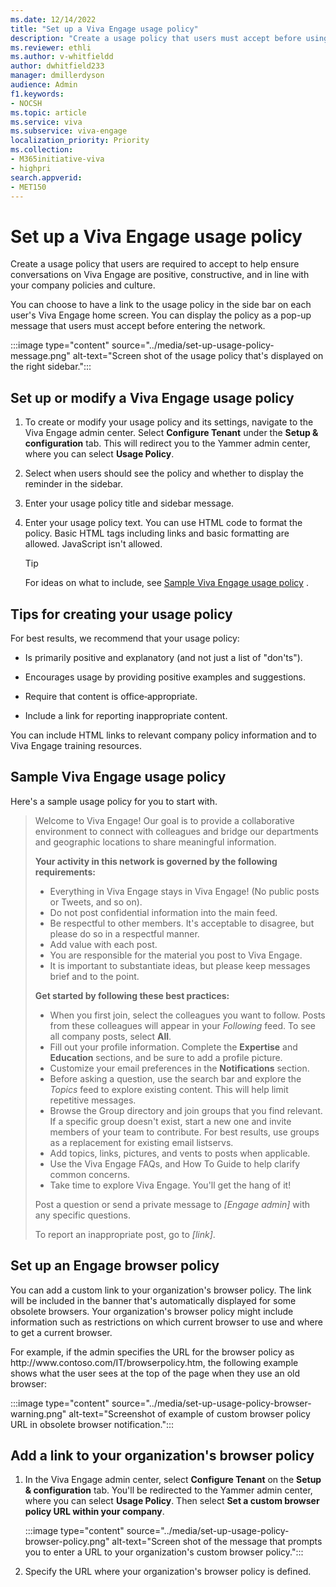 ```yaml
---
ms.date: 12/14/2022
title: "Set up a Viva Engage usage policy"
description: "Create a usage policy that users must accept before using Viva Engage."
ms.reviewer: ethli
ms.author: v-whitfieldd
author: dwhitfield233
manager: dmillerdyson
audience: Admin
f1.keywords:
- NOCSH
ms.topic: article
ms.service: viva
ms.subservice: viva-engage
localization_priority: Priority
ms.collection:  
- M365initiative-viva
- highpri
search.appverid:
- MET150
---
```


# Set up a Viva Engage usage policy

Create a usage policy that users are required to accept to help ensure conversations on Viva Engage are positive, constructive, and in line with your company policies and culture.
  
You can choose to have a link to the usage policy in the side bar on each user's Viva Engage home screen. You can display the policy as a pop-up message that users must accept before entering the network.

:::image type="content" source="../media/set-up-usage-policy-message.png" alt-text="Screen shot of the usage policy that's displayed on the right sidebar.":::
  
## Set up or modify a Viva Engage usage policy

1. To create or modify your usage policy and its settings, navigate to the Viva Engage admin center. Select **Configure Tenant** under the **Setup & configuration** tab. This will redirect you to the Yammer admin center, where you can select **Usage Policy**.

2. Select when users should see the policy and whether to display the reminder in the sidebar.

3. Enter your usage policy title and sidebar message.

4. Enter your usage policy text. You can use HTML code to format the policy. Basic HTML tags including links and basic formatting are allowed. JavaScript isn't allowed.

    > [!TIP]
    > For ideas on what to include, see [Sample Viva Engage usage policy](#sample-viva-engage-usage-policy) .
  
## Tips for creating your usage policy

For best results, we recommend that your usage policy:
  
- Is primarily positive and explanatory (and not just a list of "don'ts").

- Encourages usage by providing positive examples and suggestions.

- Require that content is office‐appropriate.

- Include a link for reporting inappropriate content.

You can include HTML links to relevant company policy information and to Viva Engage training resources.
  
## Sample Viva Engage usage policy

Here's a sample usage policy for you to start with.

> Welcome to Viva Engage! Our goal is to provide a collaborative environment to connect with colleagues and bridge our departments and geographic locations to share meaningful information.  
>
> **Your activity in this network is governed by the following requirements:**
>
> - Everything in Viva Engage stays in Viva Engage! (No public posts or Tweets, and so on).
> - Do not post confidential information into the main feed.
> - Be respectful to other members. It's acceptable to disagree, but please do so in a respectful manner.
> - Add value with each post.
> - You are responsible for the material you post to Viva Engage.
> - It is important to substantiate ideas, but please keep messages brief and to the point.
>
> **Get started by following these best practices:**
>
> - When you first join, select the colleagues you want to follow. Posts from these colleagues will appear in your *Following* feed. To see all company posts, select **All**.
> - Fill out your profile information. Complete the **Expertise** and **Education** sections, and be sure to add a profile picture.
> - Customize your email preferences in the **Notifications** section.
> - Before asking a question, use the search bar and explore the *Topics* feed to explore existing content. This will help limit repetitive messages.
> - Browse the Group directory and join groups that you find relevant. If a specific group doesn't exist, start a new one and invite members of your team to contribute. For best results, use groups as a replacement for existing email listservs.
> - Add topics, links, pictures, and vents to posts when applicable.
> - Use the Viva Engage FAQs, and How To Guide to help clarify common concerns.
> - Take time to explore Viva Engage. You'll get the hang of it!
>
> Post a question or send a private message to *[Engage admin]* with any specific questions.
>
> To report an inappropriate post, go to *[link]*.

## Set up an Engage browser policy

You can add a custom link to your organization's browser policy. The link will be included in the banner that's automatically displayed for some obsolete browsers. Your organization's browser policy might include information such as restrictions on which current browser to use and where to get a current browser.
  
For example, if the admin specifies the URL for the browser policy as http&#58;//www&#46;contoso&#46;com/IT/browserpolicy&#46;htm, the following example shows what the user sees at the top of the page when they use an old browser:

:::image type="content" source="../media/set-up-usage-policy-browser-warning.png" alt-text="Screenshot of example of custom browser policy URL in obsolete browser notification.":::
  
## Add a link to your organization's browser policy
  
1. In the Viva Engage admin center, select **Configure Tenant** on the **Setup & configuration** tab. You'll be redirected to the Yammer admin center, where you can select **Usage Policy**. Then select **Set a custom browser policy URL within your company**.

   :::image type="content" source="../media/set-up-usage-policy-browser-policy.png" alt-text="Screen shot of the message that prompts you to enter a URL to your organization's custom browser policy.":::

2. Specify the URL where your organization's browser policy is defined.

